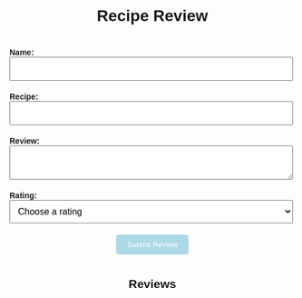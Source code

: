<html>
  <head>
    <style>
      body {
        font-family: sans-serif;
      }
      h1 {
        text-align: center;
        margin-bottom: 40px;
      }
      form {
        display: flex;
        flex-direction: column;
        align-items: center;
        margin-bottom: 40px;
      }
      label {
        font-weight: bold;
        margin-bottom: 10px;
      }
      input,
      textarea,
      select {
        padding: 10px;
        font-size: 16px;
        margin-bottom: 20px;
        width: 500px;
      }
      button[type="submit"] {
        padding: 10px 20px;
        background-color: lightblue;
        color: white;
        border: none;
        border-radius: 5px;
        cursor: pointer;
      }
      h2 {
        text-align: center;
        margin-bottom: 20px;
      }
      li {
        list-style: none;
        margin-bottom: 20px;
        font-size: 18px;
      }
      </style>
    <title>Review Page</title>
  </head>
  <body>
    <h1>Recipe Review</h1>
    <form id="review-form">
      <div>
        <label for="name">Name:</label>
        <input type="text" id="name" required>
      </div>
      <div>
        <label for="recipe">Recipe:</label>
        <input type="text" id="recipe" required>
      </div>
      <div>
        <label for="review">Review:</label>
        <textarea id="review" required></textarea>
      </div>
      <div>
        <label for="rating">Rating:</label>
        <select id="rating" required>
          <option value="">Choose a rating</option>
          <option value="1">1 star</option>
          <option value="2">2 stars</option>
          <option value="3">3 stars</option>
          <option value="4">4 stars</option>
          <option value="5">5 stars</option>
        </select>
      </div>
      <button type="submit">Submit Review</button>
    </form>
    <h2>Reviews</h2>
    <ul id="reviews-list">
    </ul>
    <script>
      const form = document.getElementById("review-form");
      const reviewsList = document.getElementById("reviews-list");
      form.addEventListener("submit", (event) => {
        event.preventDefault();
        fetch('localhost:8195/api/reviews', {
          method: 'POST',
          headers: {
            'Content-Type': 'application/json'
          },
          body: JSON.stringify(form)
        })
        .then (response => {
          if (response.ok) {
            window.location.reload();
          } else {
            console.error('Error sending review data');
          }
        }) 
        .catch(error => {
          console.error('Error sending review data:', error);
        });
        const name = document.getElementById("name").value;
        const review = document.getElementById("review").value;
        const rating = document.getElementById("rating").value;
        const recipe = document.getElementById("recipe").value;
        const li = document.createElement("li");
        li.innerHTML = `${name} gave ${recipe} a rating of ${rating} stars: <br> "${review}"`;
        reviewsList.appendChild(li);
        form.reset();
      });
    </script>
  </body>
</html>